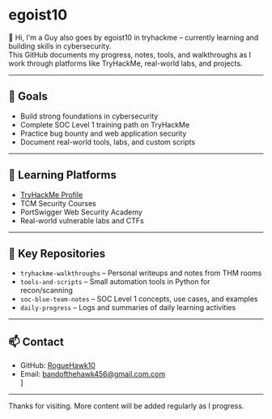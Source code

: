 # egoist10

👋 Hi, I'm a Guy also goes by egoist10 in tryhackme – currently learning and building skills in cybersecurity.  
This GitHub documents my progress, notes, tools, and walkthroughs as I work through platforms like TryHackMe, real-world labs, and projects.

---

## 🎯 Goals

- Build strong foundations in cybersecurity
- Complete SOC Level 1 training path on TryHackMe
- Practice bug bounty and web application security
- Document real-world tools, labs, and custom scripts

---

## 📘 Learning Platforms

- [TryHackMe Profile](https://tryhackme.com/p/egoist10)  
- TCM Security Courses  
- PortSwigger Web Security Academy  
- Real-world vulnerable labs and CTFs

---

## 📂 Key Repositories

- `tryhackme-walkthroughs` – Personal writeups and notes from THM rooms  
- `tools-and-scripts` – Small automation tools in Python for recon/scanning  
- `soc-blue-team-notes` – SOC Level 1 concepts, use cases, and examples  
- `daily-progress` – Logs and summaries of daily learning activities

---

## 📫 Contact

- GitHub: [RogueHawk10](https://github.com/RogueHawk10)  
- Email: bandofthehawk456@gmail.com.com  
]

---

Thanks for visiting. More content will be added regularly as I progress.
